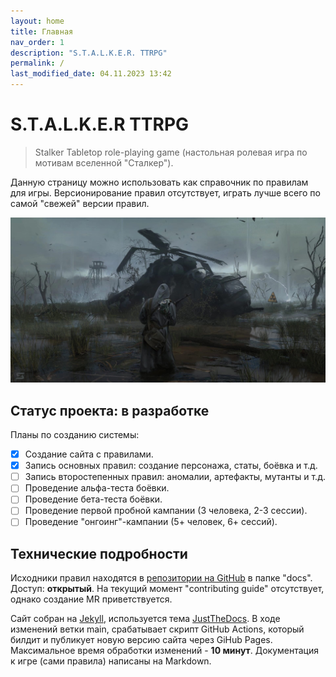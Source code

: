 ```yaml
---
layout: home
title: Главная
nav_order: 1
description: "S.T.A.L.K.E.R. TTRPG"
permalink: /
last_modified_date: 04.11.2023 13:42
---
```


# S.T.A.L.K.E.R TTRPG
> Stalker Tabletop role-playing game (настольная ролевая игра по мотивам вселенной "Сталкер").

Данную страницу можно использовать как справочник по правилам для игры. Версионирование правил отсутствует, играть лучше всего по самой "свежей" версии правил.

![full-art-main-page.png](https://github.com/ivatar39/stalker-ttrpg/blob/main/assets/images/full-art-main-page.png?raw=true)

## Статус проекта: **в разработке**

Планы по созданию системы:
- [x] Создание сайта с правилами.
- [x] Запись основных правил: создание персонажа, статы, боёвка и т.д. 
- [ ] Запись второстепенных правил: аномалии, артефакты, мутанты и т.д.
- [ ] Проведение альфа-теста боёвки.
- [ ] Проведение бета-теста боёвки.
- [ ] Проведение первой пробной кампании (3 человека, 2-3 сессии).
- [ ] Проведение "онгоинг"-кампании (5+ человек, 6+ сессий).

## Технические подробности

Исходники правил находятся в [репозитории на GitHub](https://github.com/ivatar39/stalker-ttrpg) в папке "docs". Доступ: **открытый**. На текущий момент "contributing guide" отсутствует, однако создание MR приветствуется.

Сайт собран на [Jekyll](https://jekyllrb.com), используется тема [JustTheDocs](https://just-the-docs.com).
В ходе изменений ветки main, срабатывает скрипт GitHub Actions, который билдит и публикует новую версию сайта через GiHub Pages. Максимальное время обработки изменений - **10 минут**.
Документация к игре (сами правила) написаны на Markdown.